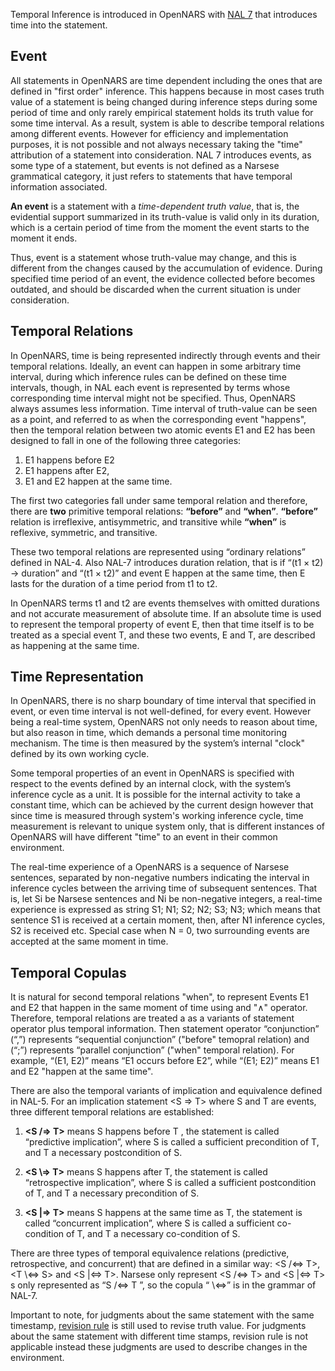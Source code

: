Temporal Inference is introduced in OpenNARS with [NAL 7](https://github.com/opennars/opennars/wiki/Non-Axiomatic-Logic-(NAL),-Logic-behind-OpenNARS) that introduces time into the statement.

## Event

All statements in OpenNARS are time dependent including the ones that are defined in "first order" inference. This happens because in most cases truth value of a statement is being changed during inference steps during some period of time and only rarely empirical statement holds its truth value for some time interval. As a result, system is able to describe temporal relations among different events. However for efficiency and implementation purposes, it is not possible and not always necessary taking the "time" attribution of a statement into consideration. NAL 7 introduces events, as some type of a statement, but events is not defined as a Narsese grammatical category, it just refers to statements that have temporal information associated.

**An event** is a statement with a _time-dependent truth value_, that is, the evidential support summarized in its truth-value is valid only in its duration, which is a certain period of time from the moment the event starts to the moment it ends.

Thus, event is a statement whose truth-value may change, and this is different from the changes caused by the accumulation of evidence. During specified time period of an event, the evidence collected before becomes outdated, and should be discarded when the current situation is under consideration.

## Temporal Relations

In OpenNARS, time is being represented indirectly through events and their temporal relations. Ideally, an event can happen in some arbitrary time interval, during which inference rules can be defined on these time intervals, though, in NAL each event is represented by terms whose corresponding time interval might not be specified. Thus, OpenNARS always assumes less information. Time interval of truth-value can be seen as a point, and referred to as when the corresponding event "happens", then the temporal relation between two atomic events E1 and E2 has been designed to fall in one of the following three categories:

1. E1 happens before E2
2. E1 happens after E2,
3. E1 and E2 happen at the same time.

The first two categories fall under same temporal relation and therefore, there are **two** primitive temporal relations: **“before”** and **“when”**. **“before”** relation is irreflexive, antisymmetric, and transitive while **“when”** is reflexive, symmetric, and transitive. 

These two temporal relations are represented using “ordinary relations” defined in NAL-4. Also NAL-7 introduces duration relation, that is if “(t1 × t2) → duration” and “(t1 × t2)” and event E happen at the same time, then E lasts for the duration of a time period from t1 to t2.

In OpenNARS terms t1 and t2 are events themselves with omitted durations and not accurate measurement of absolute time.
If an absolute time is used to represent the temporal property of event E, then that time itself is to be treated as a special event T, and these two events, E and T, are described as happening at the same time.


## Time Representation

In OpenNARS, there is no sharp boundary of time interval that specified in event, or even time interval is not well-defined, for every event. However being a real-time system, OpenNARS not only needs to reason about time, but also reason in time, which demands a personal time monitoring mechanism. The time is then measured by the system’s internal "clock" defined by its own working cycle.

Some temporal properties of an event in OpenNARS is specified with respect to the events defined by an internal clock, with the system’s inference cycle as a unit. It is possible for the internal activity to take a constant time, which
can be achieved by the current design however that since time is measured through system's working inference cycle, time measurement is relevant to unique system only, that is different instances of OpenNARS will have different "time" to an event in their common environment. 

The real-time experience of a OpenNARS is a sequence of Narsese sentences, separated by non-negative numbers indicating the interval in inference cycles between the arriving time of subsequent sentences. That is, let Si be Narsese sentences and Ni be non-negative integers, a real-time experience is expressed as string S1; N1; S2; N2; S3; N3;
which means that sentence S1 is received at a certain moment, then, after N1 inference cycles, S2 is received etc. Special case when N = 0, two surrounding events are accepted at the same moment in time.

## Temporal Copulas

It is natural for second temporal relations "when", to represent Events E1 and E2 that happen in the same moment of time using and "∧" operator. Therefore, temporal relations are treated a as a variants of statement operator plus temporal information. Then statement operator “conjunction” (“,”) represents “sequential conjunction” ("before" temopral relation) and (“;”) represents “parallel conjunction” ("when" temporal relation). For example, “(E1, E2)” means “E1 occurs before E2”, while “(E1; E2)” means E1 and E2 "happen at the same time". 

There are also the temporal variants of implication and equivalence defined in NAL-5. For an implication statement <S ⇒ T> where S and T are events, three different temporal relations are established:

1. **<S /⇒ T>** means S happens before T , the statement is called “predictive implication”, where S is called a sufficient precondition of T, and T a necessary postcondition of S.

2. **<S \⇒ T>** means S happens after T, the statement is called “retrospective implication”, where S is called a sufficient postcondition of T, and T a necessary precondition of S.

3. **<S |⇒ T>** means S happens at the same time as T, the statement is called “concurrent implication”, where S is called a sufficient co-condition of T, and T a necessary co-condition of S.

There are three types of temporal equivalence relations (predictive, retrospective, and concurrent) that are defined in a similar way: <S /⇔ T>, <T \⇔ S> and <S |⇔ T>. Narsese only represent <S /⇔ T> and <S |⇔ T> s only represented as
“S /⇔ T ”, so the copula “ \⇔” is in the grammar of NAL-7. 

Important to note, for judgments about the same statement with the same timestamp, [revision rule](https://github.com/opennars/opennars/wiki/Revision-and-Choice-Rules) is still used to revise truth value. For judgments about the same statement with different time stamps, revision rule is not applicable instead these judgments are used to describe changes in the environment. 


